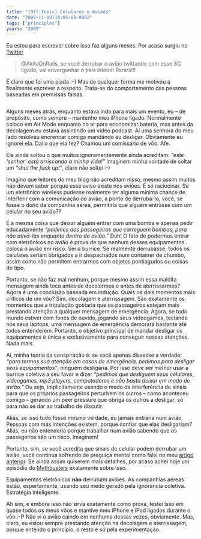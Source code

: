 ```yaml
---
title: "[Off-Topic] Celulares e Aviões"
date: "2009-11-08T18:05:00.000Z"
tags: ["principles"]
years: "2009"
---
```


<p></p>
<p>Eu estou para escrever sobre isso faz alguns meses. Por acaso surgiu no <a href="http://twitter.com/chemendonca/status/5538281845">Twitter</a></p>
<blockquote>@AkitaOnRails, se você derrubar o avião twittando com esse 3G ligado, vai envergonhar o país inteiro! Rsrsrs!!!</blockquote>
<p>É claro que foi uma piada :-) Mas de qualquer forma me motivou a finalmente escrever a respeito. Trata-se do comportamento das pessoas baseadas em premissas falsas.</p>
<p style="text-align: center"><img src="http://s3.amazonaws.com/akitaonrails/assets/2009/11/8/plane_wideweb__470x316_0_original.jpg" srcset="http://s3.amazonaws.com/akitaonrails/assets/2009/11/8/plane_wideweb__470x316_0_original.jpg 2x" alt=""></p>
<p>Alguns meses atrás, enquanto estava indo para mais um evento, eu – de propósito, como sempre – mantenho meu iPhone ligado. Normalmente coloco em Air Mode enquanto no ar para economizar bateria, mas antes da decolagem eu estava assintindo um video podcast. Aí uma senhora do meu lado resolveu encrencar comigo mandando eu desligar. Obviamente eu ignorei ela. Daí o que ela fez? Chamou um comissário de vôo. Afe.</p>
<p>Ela ainda soltou o que muitos ignoramentemente ainda acreditam: <em>“este ‘senhor’ está arriscando a minha vida!”</em> Imaginem minha vontade de soltar um <em>“shut the fuck up!”</em>, claro não soltei :-)</p>
<p></p>
<p></p>
<p>Imagino que leitores do meu blog não acreditam nisso, mesmo assim muitos não devem saber porque esse aviso existe nos aviões. É só raciocinar. Se um eletrônico wireless pudesse realmente ter alguma mínima chance de interferir com a comunicação do avião, a ponto de derrubá-lo, você, se fosse o dono da companhia aérea, permitiria que alguém entrasse com um celular no seu avião??</p>
<p>É a mesma coisa que deixar alguém entrar com uma bomba e apenas pedir educadamente <em>“pedimos aos passageiros que carreguem bombas, para não ativá-las enquanto dentro do avião.”</em> Duh! O fato de podermos entrar com eletrônicos no avião é prova de que nenhum desses equipamentos coloca o avião em risco. Seria burrice. Se realmente derrubasse, todos os celulares seriam obrigados a ir despachados num container de chumbo, assim como não permitem entrarmos com objetos pontiagudos ou coisas do tipo.</p>
<p>Portanto, se não faz mal nenhum, porque mesmo assim essa maldita mensagem ainda toca antes de decolarmos e antes de aterrissarmos? Agora é uma conclusão baseada em indução. Quais os dois momentos mais críticos de um vôo? Sim, decolagem e aterrissagem. São exatamente os momentos que a tripulação gostaria que os passageiros estejam mais prestando atenção a qualquer mensagem de emergência. Agora, se todo mundo estiver com fones de ouvido, jogando seus videogames, teclando nos seus laptops, uma mensagem de emergência demorará bastante até todos entenderem. Portanto, o objetivo principal de mandar desligar os equipamentos é única e exclusivamente para conseguir nossas atenções. Nada mais.</p>
<p>Aí, minha teoria da conspiração é: se você apenas dissesse a verdade: <em>“para termos sua atenção em casos de emergência, pedimos para desligar seus equipamentos”</em>, ninguém desligaria. Por isso deve ser melhor usar a burrice coletiva a seu favor e dizer <em>“pedimos que desliguem seus celulares, videogames, mp3 players, computadores e não basta deixar em modo de avião.”</em> Ou seja, implicitamente usando o medo da interferência de sinais para que os próprios passageiros perturbem os outros – como aconteceu comigo – gerando um peer pressure que obriga os outros a desligar, só para não se dar ao trabalho de discutir.</p>
<p>Aliás, se isso tudo fosse mesmo verdade, eu jamais entraria num avião. Pessoas com más intenções existem, porque confiar que elas desligariam? Aliás, eu não entenderia porque trabalhar num avião sabendo que os passageiros são um risco. Imaginem!</p>
<p>Portanto, sim, se você acredita que sinais de celular podem derrubar um avião, você continua sofrendo de preguiça mental como falei no meu <a href="/2009/11/04/off-topic-o-problema-das-credenciais">artigo anterior</a>. Se ainda assim quiserem mais detalhes, por acaso achei hoje um episódio do <a href="https://kwc.org/mythbusters/2006/04/episode_49_cellphones_on_plane.html">Mythbusters</a> exatamente sobre isso.</p>
<p>Equipamentos eletrônicos <strong>não</strong> derrubam aviões. As companhias aéreas estão, espertamente, usando seu medo gerado pela ignorância coletiva. Estratégia inteligente.</p>
<p>Ah sim, e embora isso não sirva exatamente como prova, testei isso em quase todos os meus vôos e mantive meu iPhone e iPod ligados durante o vôo :-P Não vi o avião caindo em nenhuma dessas vezes, obviamente. Mas, claro, eu estou sempre prestando atenção na decolagem e aterrissagem, porque entendo o princípio, o resto é só pela experimentação.</p>
<p></p>